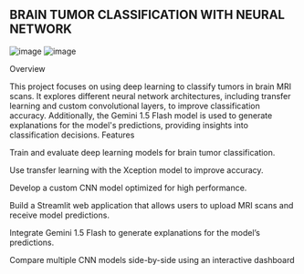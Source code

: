 ## BRAIN TUMOR CLASSIFICATION WITH NEURAL NETWORK
 

![image](https://github.com/user-attachments/assets/e67a18b9-7e51-4e80-9007-58d1804ade54)
![image](https://github.com/user-attachments/assets/b161e21a-937e-4170-8db4-dae9331c483c)

Overview

This project focuses on using deep learning to classify tumors in brain MRI scans. It explores different neural network architectures, including transfer learning and custom convolutional layers, to improve classification accuracy. Additionally, the Gemini 1.5 Flash model is used to generate explanations for the model's predictions, providing insights into classification decisions.
Features

Train and evaluate deep learning models for brain tumor classification.

Use transfer learning with the Xception model to improve accuracy.

Develop a custom CNN model optimized for high performance.

Build a Streamlit web application that allows users to upload MRI scans and receive model predictions.

Integrate Gemini 1.5 Flash to generate explanations for the model’s predictions.

Compare multiple CNN models side-by-side using an interactive dashboard
